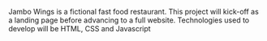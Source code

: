 Jambo Wings is a fictional fast food restaurant. This project will kick-off as a landing page before advancing to a full website. Technologies used to develop will be HTML, CSS and Javascript

